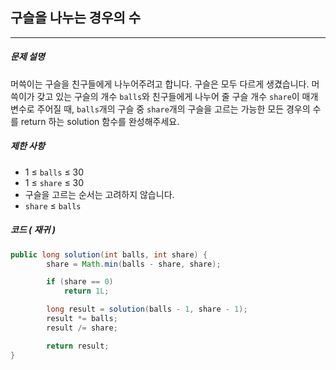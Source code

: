 ## 구슬을 나누는 경우의 수

----

##### 문제 설명

머쓱이는 구슬을 친구들에게 나누어주려고 합니다. 구슬은 모두 다르게 생겼습니다. 
머쓱이가 갖고 있는 구슬의 개수 `balls`와 친구들에게 나누어 줄 구슬 개수 `share`이 매개변수로 주어질 때, 
`balls`개의 구슬 중 `share`개의 구슬을 고르는 가능한 모든 경우의 수를 return 하는 solution 함수를 완성해주세요.



##### 제한 사항

- 1 ≤ `balls` ≤ 30
- 1 ≤ `share` ≤ 30
- 구슬을 고르는 순서는 고려하지 않습니다.
- `share` ≤ `balls`



##### 코드 ( 재귀 )

```java
public long solution(int balls, int share) {
        share = Math.min(balls - share, share);

        if (share == 0)
            return 1L;

        long result = solution(balls - 1, share - 1);
        result *= balls;
        result /= share;

        return result;
}
```

